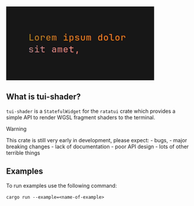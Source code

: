 ![Header](https://github.com/pemattern/tui-shader/blob/main/assets/stylize-other-widget.gif)

## What is tui-shader?

`tui-shader` is a `StatefulWidget` for the `ratatui` crate which provides a simple API to render WGSL fragment shaders to the terminal.

> [!WARNING]
>
>
> This crate is still very early in development, please expect:
>     - bugs,
>     - major breaking changes
>     - lack of documentation
>     - poor API design
>     - lots of other terrible things  

## Examples

To run examples use the following command:

```
cargo run --example=<name-of-example>
```
